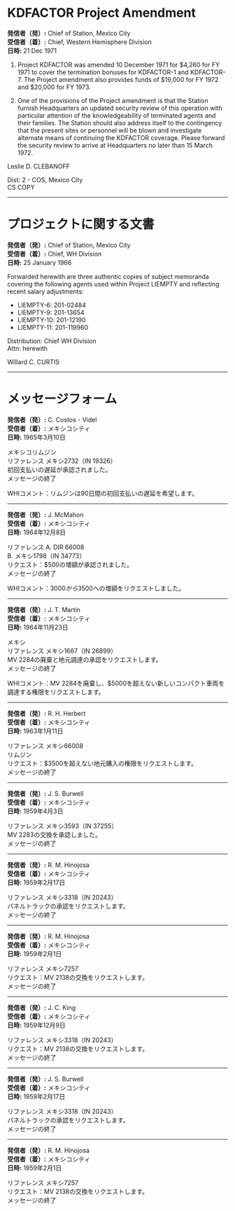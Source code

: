 # KDFACTOR Project Amendment

**発信者（発）:** Chief of Station, Mexico City  
**受信者（着）:** Chief, Western Hemisphere Division  
**日時:** 21 Dec 1971  

1. Project KDFACTOR was amended 10 December 1971 for $4,260 for FY 1971 to cover the termination bonuses for KDFACTOR-1 and KDFACTOR-7. The Project amendment also provides funds of $19,000 for FY 1972 and $20,000 for FY 1973.

2. One of the provisions of the Project amendment is that the Station furnish Headquarters an updated security review of this operation with particular attention of the knowledgeability of terminated agents and their families. The Station should also address itself to the contingency that the present sites or personnel will be blown and investigate alternate means of continuing the KDFACTOR coverage. Please forward the security review to arrive at Headquarters no later than 15 March 1972.

Leslie D. CLEBANOFF

Dist: 2 - COS, Mexico City  
CS COPY  

---

# プロジェクトに関する文書

**発信者（発）:** Chief of Station, Mexico City  
**受信者（着）:** Chief, WH Division  
**日時:** 25 January 1966  

Forwarded herewith are three authentic copies of subject memoranda covering the following agents used within Project LIEMPTY and reflecting recent salary adjustments:

- LIEMPTY-6: 201-02484
- LIEMPTY-9: 201-13654
- LIEMPTY-10: 201-12190
- LIEMPTY-11: 201-119960

Distribution: Chief WH Division  
Attn: herewith  

Willard C. CURTIS  

---

# メッセージフォーム

**発信者（発）:** C. Costos - Videl  
**受信者（着）:** メキシコシティ  
**日時:** 1965年3月10日  

メキシコリムジン  
リファレンス メキシ2732（IN 19326）  
初回支払いの遅延が承認されました。  
メッセージの終了  

WHIコメント：リムジンは90日間の初回支払いの遅延を希望します。  

---

**発信者（発）:** J. McMahon  
**受信者（着）:** メキシコシティ  
**日時:** 1964年12月8日  

リファレンス A. DIR 66008  
B. メキシ1798（IN 34773）  
リクエスト：$500の増額が承認されました。  
メッセージの終了  

WHIコメント：$3000から$3500への増額をリクエストしました。  

---

**発信者（発）:** J. T. Martin  
**受信者（着）:** メキシコシティ  
**日時:** 1964年11月23日  

メキシ  
リファレンス メキシ1667（IN 26899）  
MV 2284の廃棄と地元調達の承認をリクエストします。  
メッセージの終了  

WHIコメント：MV 2284を廃棄し、$5000を超えない新しいコンパクト車両を調達する権限をリクエストします。  

---

**発信者（発）:** R. H. Herbert  
**受信者（着）:** メキシコシティ  
**日時:** 1963年1月11日  

リファレンス メキシ66008  
リムジン  
リクエスト：$3500を超えない地元購入の権限をリクエストします。  
メッセージの終了  

---

**発信者（発）:** J. S. Burwell  
**受信者（着）:** メキシコシティ  
**日時:** 1959年4月3日  

リファレンス メキシ3593（IN 37255）  
MV 2283の交換を承認しました。  
メッセージの終了  

---

**発信者（発）:** R. M. Hinojosa  
**受信者（着）:** メキシコシティ  
**日時:** 1959年2月17日  

リファレンス メキシ3318（IN 20243）  
パネルトラックの承認をリクエストします。  
メッセージの終了  

---

**発信者（発）:** R. M. Hinojosa  
**受信者（着）:** メキシコシティ  
**日時:** 1959年2月1日  

リファレンス メキシ7257  
リクエスト：MV 2138の交換をリクエストします。  
メッセージの終了  

---

**発信者（発）:** J. C. King  
**受信者（着）:** メキシコシティ  
**日時:** 1959年12月9日  

リファレンス メキシ3318（IN 20243）  
リクエスト：MV 2138の交換をリクエストします。  
メッセージの終了  

---

**発信者（発）:** J. S. Burwell  
**受信者（着）:** メキシコシティ  
**日時:** 1959年2月17日  

リファレンス メキシ3318（IN 20243）  
パネルトラックの承認をリクエストします。  
メッセージの終了  

---

**発信者（発）:** R. M. Hinojosa  
**受信者（着）:** メキシコシティ  
**日時:** 1959年2月1日  

リファレンス メキシ7257  
リクエスト：MV 2138の交換をリクエストします。  
メッセージの終了  
